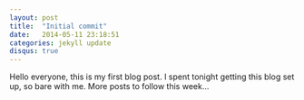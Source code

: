 ```yaml
---
layout: post
title:  "Initial commit"
date:   2014-05-11 23:18:51
categories: jekyll update
disqus: true
---
```


Hello everyone, this is my first blog post. I spent tonight getting this blog set up, so bare with me.
More posts to follow this week...
